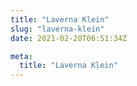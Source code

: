 ```yaml
---
title: "Laverna Klein"
slug: "laverna-klein"
date: 2021-02-20T06:51:34Z

meta:
  title: "Laverna Klein"
---
```


